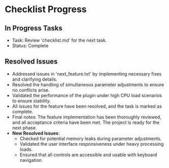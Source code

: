 # Checklist Progress

## In Progress Tasks
- Task: Review 'checklist.md' for the next task.
- Status: Complete

## Resolved Issues
- Addressed issues in 'next_feature.txt' by implementing necessary fixes and clarifying details.
- Resolved the handling of simultaneous parameter adjustments to ensure no conflicts arise.
- Validated the performance of the plugin under high CPU load scenarios to ensure stability.
- All issues for the feature have been resolved, and the task is marked as complete.
- Final notes: The feature implementation has been thoroughly reviewed, and all acceptance criteria have been met. The project is ready for the next phase.
- **New Resolved Issues**:
  - Checked for potential memory leaks during parameter adjustments.
  - Validated the user interface responsiveness under heavy processing loads.
  - Ensured that all controls are accessible and usable with keyboard navigation.
